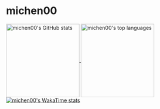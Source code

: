 # michen00

<a href="https://github.com/anuraghazra/github-readme-stats">
  <picture>
    <source
      srcset="https://github-readme-stats.vercel.app/api?username=michen00&show_icons=true&include_all_commits=true&show=prs_merged%2Cprs_merged_percentage%2Creviews&theme=nightowl"
      media="(prefers-color-scheme: dark)"
    />
    <source
      srcset="https://github-readme-stats.vercel.app/api?username=michen00&show_icons=true&include_all_commits=true&show=prs_merged%2Cprs_merged_percentage%2Creviews&theme=transparent"
      media="(prefers-color-scheme: light)"
    />
    <img
      alt="michen00's GitHub stats"
      src="https://github-readme-stats.vercel.app/api?username=michen00&show_icons=true&include_all_commits=true&show=prs_merged%2Cprs_merged_percentage%2Creviews&theme=transparent"
      height=200
      align="center"
    />
  </picture>
</a>
<a href="https://github.com/anuraghazra/github-readme-stats?tab=readme-ov-file#top-languages-card">
  <picture>
    <source
      srcset="https://github-readme-stats.vercel.app/api/top-langs/?username=michen00&size_weight=0.5&count_weight=0.5&layout=compact&theme=nightowl"
      media="(prefers-color-scheme: dark)"
    />
    <source
      srcset="https://github-readme-stats.vercel.app/api/top-langs/?username=michen00&size_weight=0.5&count_weight=0.5&layout=compact&theme=transparent"
      media="(prefers-color-scheme: light)"
    />
    <img
      alt="michen00's top languages"
      src="https://github-readme-stats.vercel.app/api/top-langs/?username=michen00&size_weight=0.5&count_weight=0.5&layout=compact&theme=transparent"
      height=200
      align="center"
    />
  </picture>
</a>

<a href="https://github.com/anuraghazra/github-readme-stats?tab=readme-ov-file#wakatime-stats-card">
  <picture>
    <source
      srcset="https://github-readme-stats.vercel.app/api/wakatime?username=b8880cff-94eb-4038-b5d6-45a81cd5c739&layout=compact&theme=nightowl"
      media="(prefers-color-scheme: dark)"
    />
    <source
      srcset="https://github-readme-stats.vercel.app/api/wakatime?username=b8880cff-94eb-4038-b5d6-45a81cd5c739&layout=compact&theme=transparent"
      media="(prefers-color-scheme: light)"
    />
    <img
      alt="michen00's WakaTime stats"
      src="https://github-readme-stats.vercel.app/api/wakatime?username=b8880cff-94eb-4038-b5d6-45a81cd5c739&layout=compact&theme=transparent"
    />
  </picture>
</a>
